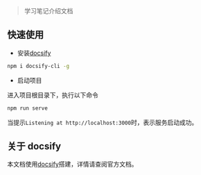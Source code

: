 > 学习笔记介绍文档

## 快速使用

- 安装[docsify](https://docsify.js.org)

```bash
npm i docsify-cli -g
```

- 启动项目

进入项目根目录下，执行以下命令

```bash
npm run serve
```

当提示`Listening at http://localhost:3000`时，表示服务启动成功。

## 关于 docsify

本文档使用[docsify](https://docsify.js.org)搭建，详情请查阅官方文档。

